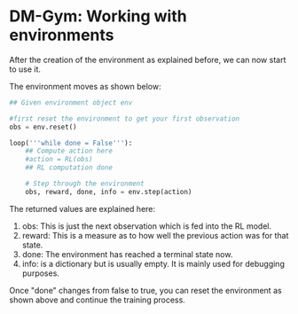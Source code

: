 # DM-Gym: Working with environments

After the creation of the environment as explained before, we can now start to use it.

The environment moves as shown below:

```python
## Given environment object env

#first reset the environment to get your first observation
obs = env.reset()

loop('''while done = False'''):
    ## Compute action here
    #action = RL(obs)
    ## RL computation done

    # Step through the environment
    obs, reward, done, info = env.step(action)
```

The returned values are explained here:

1. obs: This is just the next observation which is fed into the RL model.
2. reward: This is a measure as to how well the previous action was for that state.
3. done: The environment has reached a terminal state now.
4. info: is a dictionary but is usually empty. It is mainly used for debugging purposes.

Once "done" changes from false to true, you can reset the environment as shown above and continue the training process.